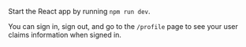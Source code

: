 Start the React app by running `npm run dev`.

You can sign in, sign out, and go to the `/profile` page to see your user claims information when signed in.

